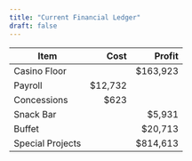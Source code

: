 ```yaml
---
title: "Current Financial Ledger"
draft: false
---
```


| Item             | Cost    | Profit   |
| ---------------- | -------:| --------:|
| Casino Floor     |         | $163,923 |
| Payroll          | $12,732 |          |
| Concessions      | $623    |          |
| Snack Bar        |         | $5,931   |
| Buffet           |         | $20,713  |
| Special Projects |         | $814,613 |
